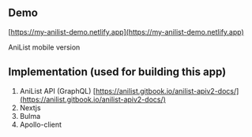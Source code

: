 ## Demo
[https://my-anilist-demo.netlify.app](https://my-anilist-demo.netlify.app)

AniList mobile version

## Implementation (used for building this app)
1. AniList API (GraphQL)  [https://anilist.gitbook.io/anilist-apiv2-docs/](https://anilist.gitbook.io/anilist-apiv2-docs/)
2. Nextjs
3. Bulma
4. Apollo-client
